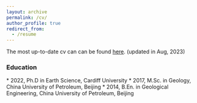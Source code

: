```yaml
---
layout: archive
permalink: /cv/
author_profile: true
redirect_from:
  - /resume
---
```


The most up-to-date cv can can be found [here](/files/2023-8-Dr.Zhibin_Lei_CV[research]-en.pdf). (updated in Aug, 2023)

<h3>Education</h3>
* 2022, Ph.D in Earth Science, Cardiff University
* 2017, M.Sc. in Geology, China University of Petroleum, Beijing
* 2014, B.En. in Geological Engineering, China University of Petroleum, Beijing

<br>
<html>
<body>
<script type='text/javascript' id='clustrmaps' src='//cdn.clustrmaps.com/map_v2.js?cl=0e1633&w=300&t=tt&d=OYnPySuE42fvvKHQhSTG-mzMlU4Fg8qrx4NFW_1I9go&co=ffffff&ct=cdd4d9&cmo=3acc3a&cmn=ff5353'></script>
</body>
</html>
